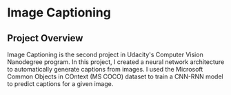 # Image Captioning

## Project Overview
Image Captioning is the second project in Udacity's Computer Vision Nanodegree program.  In this project, I created a neural network architecture to automatically generate captions from images.  I used the Microsoft Common Objects in COntext (MS COCO) dataset to train a CNN-RNN model to predict captions for a given image.
